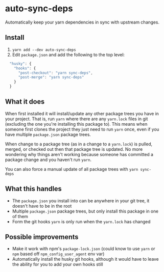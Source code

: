# auto-sync-deps

Automatically keep your yarn dependencies in sync with upstream
changes.

## Install

1. `yarn add --dev auto-sync-deps`
2. Edit `package.json` and add the following to the top level:

```js
  "husky": {
    "hooks": {
      "post-checkout": "yarn sync-deps",
      "post-merge": "yarn sync-deps"
    }
  }
```

## What it does

When first installed it will install/update any other
package trees you have in your project. That is, run `yarn` where
there are any `yarn.lock` files in git (excluding the one you're
installing this package to). This means when someone first
clones the project they just need to run `yarn` once, even if you
have multiple `package.json` package trees.

When change to a package tree (as in a change to a `yarn.lock`)
is pulled, merged, or checked out then that package tree is
updated. No more wondering why things aren't working because someone
has committed a package change and you haven't run `yarn`.

You can also force a manual update of all package trees with `yarn sync-deps`

## What this handles

- The `package.json` you install into can be anywhere in your git
    tree, it doesn't have to be in the root
- Multiple `package.json` package trees, but only install this package
    in one of them
- Form the git hooks `yarn` is only run when the `yarn.lock` has changed

## Possible improvements

- Make it work with npm's `package-lock.json` (could know to use `yarn`
    or `npm` based off `npm_config_user_agent` env var)
- Automatically install the husky git hooks, although it would have
    to leave the ability for you to add your own hooks still
